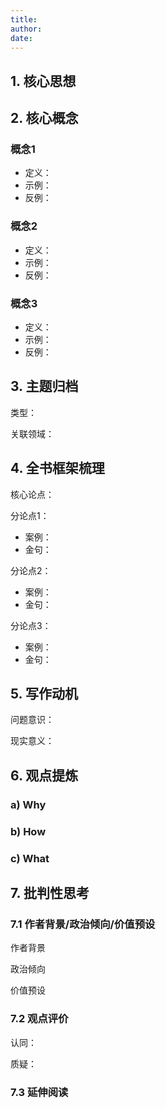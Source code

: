 ```yaml
---
title: 
author:
date: 
---
```


## 1. 核心思想

## 2. 核心概念

### 概念1

- 定义：
- 示例：
- 反例：

### 概念2

- 定义：
- 示例：
- 反例：

### 概念3

- 定义：
- 示例：
- 反例：

## 3. 主题归档

类型：

关联领域：

## 4. 全书框架梳理
  
核心论点：

分论点1：

- 案例：  
- 金句：  

分论点2：  

- 案例：  
- 金句：  

分论点3：  

- 案例：
- 金句：  

## 5. 写作动机

问题意识：

现实意义：

## 6. 观点提炼

### a) Why

### b) How

### c) What

## 7. 批判性思考

### 7.1 作者背景/政治倾向/价值预设

作者背景

政治倾向

价值预设

### 7.2 观点评价

认同：

质疑：

### 7.3 延伸阅读
